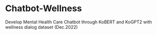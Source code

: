 # Chatbot-Wellness
Develop Mental Health Care Chatbot through KoBERT and KoGPT2 with wellness dialog dataset (Dec.2022)
